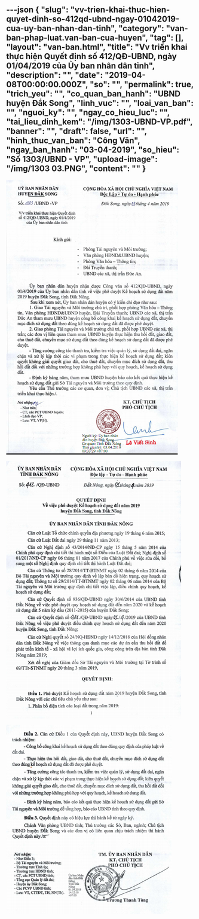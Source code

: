---json
{
    "slug": "vv-trien-khai-thuc-hien-quyet-dinh-so-412qd-ubnd-ngay-01042019-cua-uy-ban-nhan-dan-tinh",
    "category": "van-ban-phap-luat.van-ban-cua-huyen",
    "tag": [],
    "layout": "van-ban.html",
    "title": "Vv triển khai thực hiện Quyết định số 412/QĐ-UBND, ngày 01/04/2019 của Ủy ban nhân dân tỉnh",
    "description": "",
    "date": "2019-04-08T00:00:00.000Z",
    "so": "",
    "permalink": true,
    "trich_yeu": "",
    "co_quan_ban_hanh": "UBND huyện Đắk Song",
    "linh_vuc": "",
    "loai_van_ban": "",
    "nguoi_ky": "",
    "ngay_co_hieu_luc": "",
    "tai_lieu_dinh_kem": "/img/1303-UBND-VP.pdf",
    "banner": "",
    "draft": false,
    "url": "",
    "hinh_thuc_van_ban": "Công Văn",
    "ngay_ban_hanh": "03-04-2019",
    "so_hieu": "Số 1303/UBND - VP",
    "upload-image": "/img/1303 03.PNG",
    "__content__": ""
}
---
<p><img alt="" src="/img/1303 01.PNG" /></p>

<p><img alt="" src="/img/1303 02.PNG" /></p>

<p><img alt="" src="/img/1303 03.PNG" /></p>
